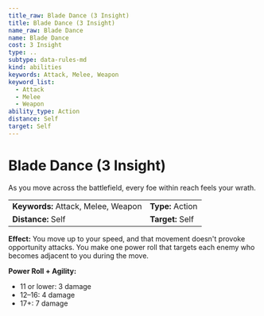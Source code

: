 ```yaml
---
title_raw: Blade Dance (3 Insight)
title: Blade Dance (3 Insight)
name_raw: Blade Dance
name: Blade Dance
cost: 3 Insight
type: ..
subtype: data-rules-md
kind: abilities
keywords: Attack, Melee, Weapon
keyword_list:
  - Attack
  - Melee
  - Weapon
ability_type: Action
distance: Self
target: Self
---
```


# Blade Dance (3 Insight)

As you move across the battlefield, every foe within reach feels your wrath.

|                                     |                  |
| :---------------------------------- | :--------------- |
| **Keywords:** Attack, Melee, Weapon | **Type:** Action |
| **Distance:** Self                  | **Target:** Self |

**Effect:** You move up to your speed, and that movement doesn't provoke opportunity attacks. You make one power roll that targets each enemy who becomes adjacent to you during the move.

**Power Roll + Agility:**

- 11 or lower: 3 damage
- 12–16: 4 damage
- 17+: 7 damage
